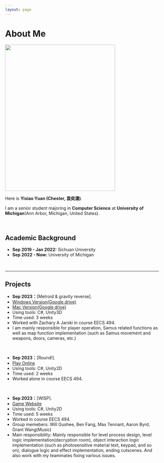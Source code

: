 ```yaml
---
layout: page
---
```


# About Me

<img src="https://yyixiao.github.io/MIUMIU.jpg" class="floatpic" width="360" height="480">

Here is **Yixiao Yuan (Chester, 袁奕潇)**.

I am a senior student majoring in **Computer Science** at **University of Michigan**(Ann Arbor, Michigan, United States).

<br>

## Academic Background

- **Sep 2019 - Jan 2022:** Sichuan University
- **Sep 2022 - Now:** University of Michigan

<br>

---

## Projects

- **Sep 2023：**[Metroid & gravity reverse]. 
- [Windows Version(Google drive)](https://drive.google.com/file/d/1M_FjHWAHDC-IM2SBmWliJPUZBt_fElNM/view?usp=sharing)
- [Mac Version(Google drive)](https://drive.google.com/file/d/1UOoOnVwDtCl5RHGxr_SBhAnq4rX6plgA/view?usp=sharing)
- Using tools: C#, Unity3D
- Time used: 3 weeks
- Worked with Zachary A Jarski in course EECS 494. 
- I am mainly responsible for player operation, Samus related functions as well as map function implementation (such as Samus movement and weapons, doors, cameras, etc.) 

<br>

- **Sep 2023：**[Round!]. 
- [Play Online](https://yyixiao.itch.io/round)
- Using tools: C#, Unity2D
- Time used: 2 weeks
- Worked alone in course EECS 494. 

<br>

- **Sep 2023：**[WISP]. 
- [Game Website](https://ajbyrd.itch.io/wisp)
- Using tools: C#, Unity2D
- Time used: 5 weeks
- Worked in course EECS 494. 
- Group memebers: Will Gushee, Ben Fang, Max Tennant, Aaron Byrd, Grant Wang(Music)
- Main responsibility: Mainly responsible for level process design, level logic implementation(decryption room), object interaction logic implementation (such as photosensitive material text, keypad, and so on), dialogue logic and effect implementation, ending cutscenes. And also work with my teammates fixing various issues.

<br>